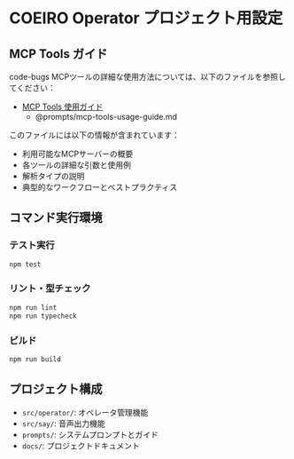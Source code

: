 # COEIRO Operator プロジェクト用設定

## MCP Tools ガイド

code-bugs MCPツールの詳細な使用方法については、以下のファイルを参照してください：

- [MCP Tools 使用ガイド](./prompts/mcp-tools-usage-guide.md)
  - @prompts/mcp-tools-usage-guide.md

このファイルには以下の情報が含まれています：
- 利用可能なMCPサーバーの概要
- 各ツールの詳細な引数と使用例
- 解析タイプの説明
- 典型的なワークフローとベストプラクティス

## コマンド実行環境

### テスト実行
```bash
npm test
```

### リント・型チェック
```bash
npm run lint
npm run typecheck
```

### ビルド
```bash
npm run build
```

## プロジェクト構成

- `src/operator/`: オペレータ管理機能
- `src/say/`: 音声出力機能  
- `prompts/`: システムプロンプトとガイド
- `docs/`: プロジェクトドキュメント
